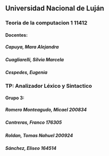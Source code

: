 ## Universidad Nacional de Luján
### Teoria de la computacion 1 11412
#### Docentes:
##### Capuya, Mara Alejandra
##### Cuagliarelli, Silvia Marcela
##### Cespedes, Eugenia

### TP: Analizador Léxico y Sintactico

#### Grupo 3:
##### Romero Monteagudo, Micael 200834
##### Contreras, Franco 176305
##### Roldan, Tomas Nahuel 200924
##### Sánchez, Eliseo 164514
